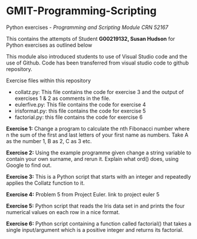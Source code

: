 # GMIT-Programming-Scripting
Python exercises - *Programming and Scripting Module CRN 52167*

This contains the attempts of Student **G00219132, Susan Hudson** for Python exercises as outlined below

This module also introduced students to use of Visual Studio code and the use of Github. Code has been transferred from visual studio code to github repository.

Exercise files within this repository

* collatz.py: This file contains the code for exercise 3 and the output of exercises 1 & 2 as comments in the file.
* eulerfive.py: This file contains the code for exercise 4
* irisformat.py: this file contains the code for exercise 5
* factorial.py: this file contains the code for exercise 6

**Exercise 1:** Change a program to calculate the nth Fibonacci number where n the sum of the first and last letters of your first name as numbers. Take A as the number 1, B as 2, C as 3 etc.

**Exercise 2:** Using the example programme given change a string variable to contain your own surname, and rerun it. Explain what ord() does, using Google to find out.

**Exercise 3:** This is a Python script that starts with an integer and repeatedly applies the Collatz function to it.

**Exercise 4:** Problem 5 from Project Euler. link to project euler 5

**Exercise 5:** Python script that reads the Iris data set in and prints the four numerical values on each row in a nice format.

**Exercise 6:** Python script containing a function called factorial() that takes a single input/argument which is a positive integer and returns its factorial. 

